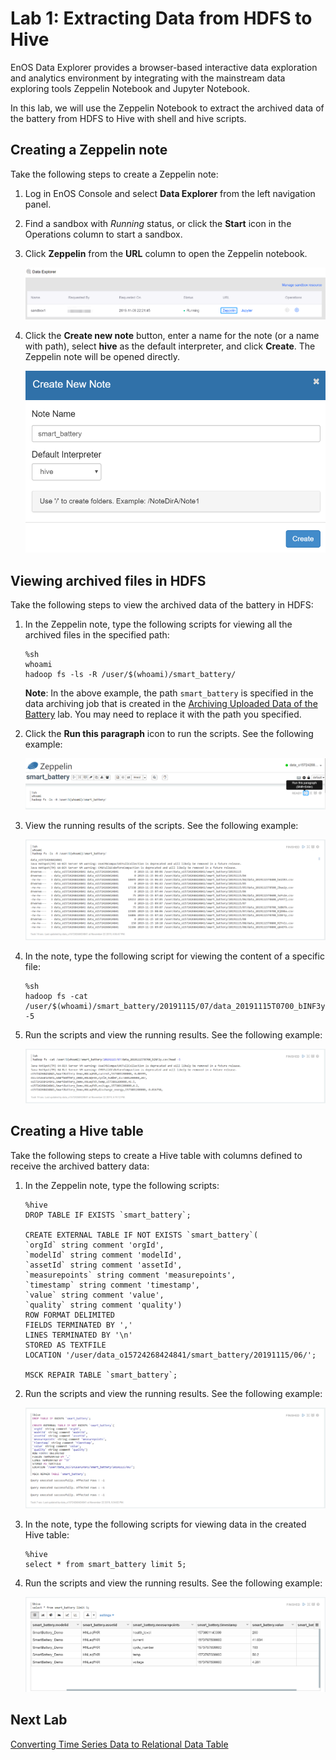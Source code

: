 # Lab 1: Extracting Data from HDFS to Hive

EnOS Data Explorer provides a browser-based interactive data exploration and analytics environment by integrating with the mainstream data exploring tools Zeppelin Notebook and Jupyter Notebook.

In this lab, we will use the Zeppelin Notebook to extract the archived data of the battery from HDFS to Hive with shell and hive scripts.

## Creating a Zeppelin note

Take the following steps to create a Zeppelin note:

1. Log in EnOS Console and select **Data Explorer** from the left navigation panel.

2. Find a sandbox with *Running* status, or click the **Start** icon in the Operations column to start a sandbox. 

3. Click **Zeppelin** from the **URL** column to open the Zeppelin notebook.

   ![](media/data_explorer_sandbox.png)

4. Click the **Create new note** button, enter a name for the note (or a name with path), select **hive** as the default interpreter, and click **Create**. The Zeppelin note will be opened directly.

   <img src="media/creating_note.png" style="zoom:60%;"/>


## Viewing archived files in HDFS

Take the following steps to view the archived data of the battery in HDFS:

1. In the Zeppelin note, type the following scripts for viewing all the archived files in the specified path:

   ```
   %sh
   whoami
   hadoop fs -ls -R /user/$(whoami)/smart_battery/
   ```

   **Note**: In the above example, the path `smart_battery` is specified in the data archiving job that is created in the [Archiving Uploaded Data of the Battery](../../../D3_Data_Management/Labs/stream_data_processing_tutorial/archiving_data.md) lab. You may need to replace it with the path you specified.

2. Click the **Run this paragraph** icon to run the scripts. See the following example:

   ![](media/viewing_file_script.png)

3. View the running results of the scripts. See the following example:

   ![](media/viewing_file_result.png)

4. In the note, type the following script for viewing the content of a specific file:

   ```
   %sh
   hadoop fs -cat /user/$(whoami)/smart_battery/20191115/07/data_20191115T0700_bINF3y.csv|head -5
   ```

5. Run the scripts and view the running results. See the following example:

   ![](media/viewing_data_result.png)



## Creating a Hive table

Take the following steps to create a Hive table with columns defined to receive the archived battery data:

1. In the Zeppelin note, type the following scripts:

   ```
   %hive
   DROP TABLE IF EXISTS `smart_battery`;
   
   CREATE EXTERNAL TABLE IF NOT EXISTS `smart_battery`(
   `orgId` string comment 'orgId',
   `modelId` string comment 'modelId',
   `assetId` string comment 'assetId',
   `measurepoints` string comment 'measurepoints',
   `timestamp` string comment 'timestamp',
   `value` string comment 'value',
   `quality` string comment 'quality')
   ROW FORMAT DELIMITED
   FIELDS TERMINATED BY ','
   LINES TERMINATED BY '\n'
   STORED AS TEXTFILE
   LOCATION '/user/data_o15724268424841/smart_battery/20191115/06/';
   
   MSCK REPAIR TABLE `smart_battery`;
   ```

2. Run the scripts and view the running results. See the following example:

   ![](media/creating_hive_result.png)

3. In the note, type the following scripts for viewing data in the created Hive table:

   ```
   %hive
   select * from smart_battery limit 5;
   ```

4. Run the scripts and view the running results. See the following example:

   ![](media/viewing_hive_result.png)



## Next Lab

[Converting Time Series Data to Relational Data Table](converting_data.md)